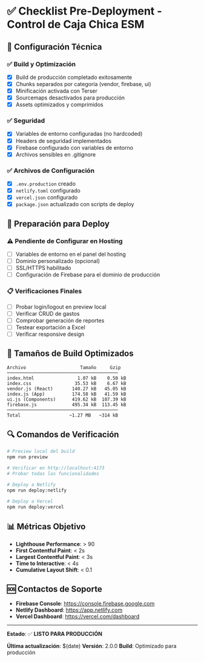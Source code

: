 # ✅ Checklist Pre-Deployment - Control de Caja Chica ESM

## 🔧 Configuración Técnica

### ✅ Build y Optimización
- [x] Build de producción completado exitosamente
- [x] Chunks separados por categoría (vendor, firebase, ui)
- [x] Minificación activada con Terser
- [x] Sourcemaps desactivados para producción
- [x] Assets optimizados y comprimidos

### ✅ Seguridad
- [x] Variables de entorno configuradas (no hardcoded)
- [x] Headers de seguridad implementados
- [x] Firebase configurado con variables de entorno
- [x] Archivos sensibles en .gitignore

### ✅ Archivos de Configuración
- [x] `.env.production` creado
- [x] `netlify.toml` configurado
- [x] `vercel.json` configurado
- [x] `package.json` actualizado con scripts de deploy

## 🚀 Preparación para Deploy

### ⚠️ Pendiente de Configurar en Hosting
- [ ] Variables de entorno en el panel del hosting
- [ ] Dominio personalizado (opcional)
- [ ] SSL/HTTPS habilitado
- [ ] Configuración de Firebase para el dominio de producción

### 📋 Verificaciones Finales
- [ ] Probar login/logout en preview local
- [ ] Verificar CRUD de gastos
- [ ] Comprobar generación de reportes
- [ ] Testear exportación a Excel
- [ ] Verificar responsive design

## 🎯 Tamaños de Build Optimizados

```
Archivo                    Tamaño     Gzip
─────────────────────────────────────────
index.html                1.07 kB    0.50 kB
index.css                35.53 kB    6.67 kB
vendor.js (React)       140.27 kB   45.05 kB
index.js (App)          174.58 kB   41.59 kB
ui.js (Components)      419.62 kB  107.39 kB
firebase.js             495.34 kB  113.45 kB
─────────────────────────────────────────
Total                  ~1.27 MB   ~314 kB
```

## 🔍 Comandos de Verificación

```bash
# Preview local del build
npm run preview

# Verificar en http://localhost:4173
# Probar todas las funcionalidades

# Deploy a Netlify
npm run deploy:netlify

# Deploy a Vercel
npm run deploy:vercel
```

## 📊 Métricas Objetivo

- **Lighthouse Performance**: > 90
- **First Contentful Paint**: < 2s
- **Largest Contentful Paint**: < 3s
- **Time to Interactive**: < 4s
- **Cumulative Layout Shift**: < 0.1

## 🆘 Contactos de Soporte

- **Firebase Console**: https://console.firebase.google.com
- **Netlify Dashboard**: https://app.netlify.com
- **Vercel Dashboard**: https://vercel.com/dashboard

---

**Estado**: ✅ **LISTO PARA PRODUCCIÓN**

**Última actualización**: $(date)
**Versión**: 2.0.0
**Build**: Optimizado para producción